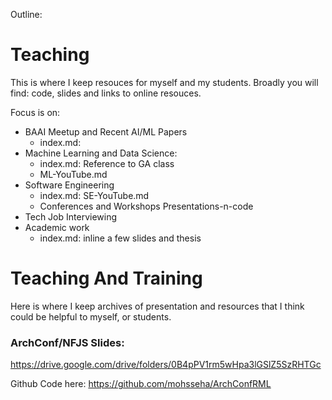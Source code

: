 Outline: 

# Teaching 
This is where I keep resouces for myself and my students. Broadly you will find: code, slides and links to online resouces. 

Focus is on: 
- BAAI Meetup and Recent AI/ML Papers 
    - index.md: 
- Machine Learning and Data Science:
    - index.md: Reference to GA class 
    - ML-YouTube.md
- Software Engineering 
    - index.md: SE-YouTube.md 
    - Conferences and Workshops Presentations-n-code
- Tech Job Interviewing 
- Academic work
    - index.md: inline a few slides and thesis 

# Teaching And Training 


Here is where I keep archives of presentation and resources that I think could be helpful to myself, or students. 

### ArchConf/NFJS Slides: 
 
https://drive.google.com/drive/folders/0B4pPV1rm5wHpa3lGSlZ5SzRHTGc

Github Code here: 
https://github.com/mohsseha/ArchConfRML

